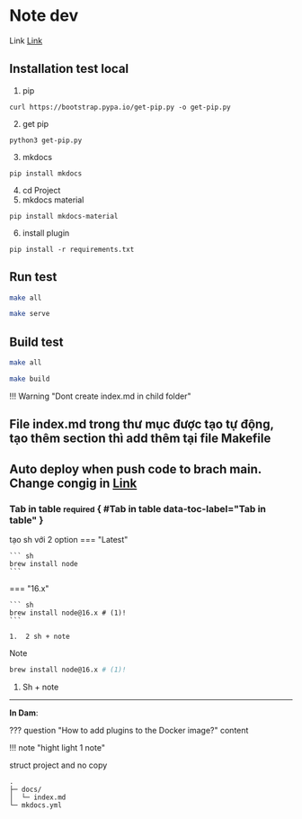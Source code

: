 # Note dev

Link [Link]

  [Link]: https://v99.com

## Installation test local

1. pip
```
curl https://bootstrap.pypa.io/get-pip.py -o get-pip.py
```
2. get pip
```
python3 get-pip.py
```
3. mkdocs
```
pip install mkdocs
```
4. cd Project
5. mkdocs material
```
pip install mkdocs-material
```
6. install plugin
```
pip install -r requirements.txt
```


## Run test
``` sh
make all
```
```sh
make serve
```

## Build test
``` sh
make all
```
``` sh
make build
```

!!! Warning "Dont create index.md in child folder"
## File index.md trong thư mục được tạo tự động, tạo thêm section thì add thêm tại file Makefile
## Auto deploy when push code to brach main. Change congig in [Link](./.github/workflows/pages.yml)

### Tab in table <small>required</small> { #Tab in table data-toc-label="Tab in table" }
tạo sh với 2 option
=== "Latest"

    ``` sh
    brew install node
    ```

=== "16.x"

    ``` sh
    brew install node@16.x # (1)!
    ```

    1.  2 sh + note

Note


``` sh
brew install node@16.x # (1)!
```

1.  Sh + note

---

__In Dam__:

??? question "How to add plugins to the Docker image?"
    content

    
!!! note "hight light 1 note"



struct project and no copy
``` { .sh .no-copy }
.
├─ docs/
│  └─ index.md
└─ mkdocs.yml
```




